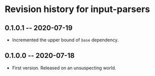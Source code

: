 # Revision history for input-parsers

## 0.1.0.1 -- 2020-07-19

* Incremented the upper bound of `base` dependency.

## 0.1.0.0 -- 2020-07-18

* First version. Released on an unsuspecting world.
